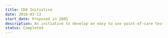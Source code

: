 ```yaml
---
title: CD4 Initiative
date: 2018-03-13
start_date: Proposed in 2005
description: An initiative to develop an easy to use point-of-care test
status: Completed
---
```

